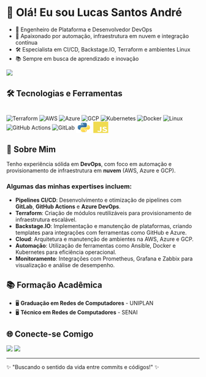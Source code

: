 # 👋 Olá! Eu sou Lucas Santos André

- 🚀 Engenheiro de Plataforma e Desenvolvedor DevOps
- 🌱 Apaixonado por automação, infraestrutura em nuvem e integração contínua
- 🛠️ Especialista em CI/CD, Backstage.IO, Terraform e ambientes Linux
- 📚 Sempre em busca de aprendizado e inovação

<div>
  <a href="https://github.com/lucassantosandre">
    <img height="180em" src="https://github-readme-stats.vercel.app/api/top-langs/?username=lucassantosandre&layout=compact&langs_count=7&theme=tokyonight"/>
  </a>
</div>

## 🛠️ Tecnologias e Ferramentas

<div style="display: inline_block"><br>
  <img align="center" alt="Terraform" height="30" width="40" src="https://cdn.jsdelivr.net/gh/devicons/devicon/icons/terraform/terraform-original.svg">
  <img align="center" alt="AWS" height="30" width="40" src="https://upload.wikimedia.org/wikipedia/commons/9/93/Amazon_Web_Services_Logo.svg">
  <img align="center" alt="Azure" height="30" width="40" src="https://cdn.jsdelivr.net/gh/devicons/devicon/icons/azure/azure-original.svg">
  <img align="center" alt="GCP" height="30" width="40" src="https://cdn.jsdelivr.net/gh/devicons/devicon/icons/googlecloud/googlecloud-original.svg">
  <img align="center" alt="Kubernetes" height="30" width="40" src="https://cdn.jsdelivr.net/gh/devicons/devicon/icons/kubernetes/kubernetes-plain.svg">
  <img align="center" alt="Docker" height="30" width="40" src="https://cdn.jsdelivr.net/gh/devicons/devicon/icons/docker/docker-original.svg">
  <img align="center" alt="Linux" height="30" width="40" src="https://cdn.jsdelivr.net/gh/devicons/devicon/icons/linux/linux-original.svg">
  <img align="center" alt="GitHub Actions" height="30" width="40" src="https://cdn.jsdelivr.net/gh/devicons/devicon/icons/github/github-original-wordmark.svg">
  <img align="center" alt="GitLab" height="30" width="40" src="https://cdn.jsdelivr.net/gh/devicons/devicon/icons/gitlab/gitlab-original.svg">
  <img align="center" alt="Python" height="30" width="40" src="https://raw.githubusercontent.com/devicons/devicon/master/icons/python/python-original.svg">
  <img align="center" alt="JavaScript" height="30" width="40" src="https://raw.githubusercontent.com/devicons/devicon/master/icons/javascript/javascript-plain.svg">
</div>

## 🚀 Sobre Mim

Tenho experiência sólida em **DevOps**, com foco em automação e provisionamento de infraestrutura em **nuvem** (AWS, Azure e GCP). 

### Algumas das minhas expertises incluem:
- **Pipelines CI/CD**: Desenvolvimento e otimização de pipelines com **GitLab**, **GitHub Actions** e **Azure DevOps**.
- **Terraform**: Criação de módulos reutilizáveis para provisionamento de infraestrutura escalável.
- **Backstage.IO**: Implementação e manutenção de plataformas, criando templates para integrações com ferramentas como GitHub e Azure.
- **Cloud**: Arquitetura e manutenção de ambientes na AWS, Azure e GCP.
- **Automação**: Utilização de ferramentas como Ansible, Docker e Kubernetes para eficiência operacional.
- **Monitoramento**: Integrações com Prometheus, Grafana e Zabbix para visualização e análise de desempenho.

## 📚 Formação Acadêmica
- 🖥️ **Graduação em Redes de Computadores** - UNIPLAN
- 🖥️ **Técnico em Redes de Computadores** - SENAI

## 🌐 Conecte-se Comigo

<div> 
  <a href="https://www.linkedin.com/in/lucassantosandre" target="_blank"><img src="https://img.shields.io/badge/-LinkedIn-%230077B5?style=for-the-badge&logo=linkedin&logoColor=white" target="_blank"></a> 
  <a href="mailto:lucasandre.info@gmail.com"><img src="https://img.shields.io/badge/-Gmail-%23333?style=for-the-badge&logo=gmail&logoColor=white" target="_blank"></a>
</div>

<!---
![Snake animation](https://github.com/lucassandre/lucassandre/blob/output/github-contribution-grid-snake.svg)
-->

---
✨ "Buscando o sentido da vida entre commits e códigos!" ✨
